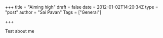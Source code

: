 +++
title = "Aiming high"
draft = false
date = 2012-01-02T14:20:34Z
type = "post"
author = "Sai Pavan"
Tags = ["General"]

+++

Test about me